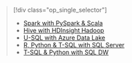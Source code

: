 > [!div class="op_single_selector"]
> * [Spark with PySpark & Scala](../articles/machine-learning/data-science-process-walkthroughs-spark.md)
> * [Hive with HDInsight Hadoop](../articles/machine-learning/data-science-process-walkthroughs-hdinsight-hadoop.md)
> * [U-SQL with Azure Data Lake](../articles/machine-learning/data-science-process-walkthroughs-azure-data-lake.md)
> * [R, Python & T-SQL with SQL Server](../articles/machine-learning/data-science-process-walkthroughs-sql-server.md)
> * [T-SQL & Python with SQL DW](../articles/machine-learning/data-science-process-walkthroughs-sql-data-warehouse.md)
> 
> 


